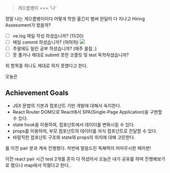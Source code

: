 > 게으름뱅이 === '나'

정말 나는 게으름뱅이이다
어떻게 학원 옮긴지
벌써 한달이 다 지나고
Hiring Assessment가 왔을까?

- [ ] ve.log 매일 작성 하셨습니까? (11/20)
- [ ] 매일 commit 하셨습니까? (허허허)
      ![](https://images.velog.io/images/ww3ysq/post/2ef99c93-9465-48cd-8b10-2b31ff57fb19/image.png)
- [ ] 주말에도 밀린 공부 하셨습니까? (매주 꿀잠..)
- [ ] 못 풀거나 제대로 submit 못한 코플릿 및 test 독학하셨습니까?

위 항목중 하나도 제대로 하지 못했다고 한다.

오늘은

## Achievement Goals

- JSX 문법의 기본과 컴포넌트 기반 개발에 대해서 숙지한다.
- React Router DOM으로 React에서 SPA(Single-Page Application)을 구현할 수 있다.
- state hook을 이용하여, 컴포넌트에서 데이터를 변화시킬 수 있다.
- props를 이용하여, 부모 컴포넌트의 데이터를 자식 컴포넌트로 전달할 수 있다.
- 바람직한 컴포넌트 구조와 state와 props의 위치에 대해 고민한다.

를 이전 pair 분과 계속 진행했다.
저번에 말씀드린 독해력이 어마무시한 페어분!

이전 react pair 시간 test 2개를 혼자 다 하셨어서 오늘은 내가 공유를 하며 진행해보기로 했으나
map에서 막혔다고 한다..
